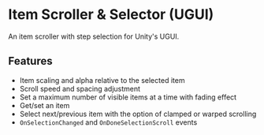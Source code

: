 # Item Scroller & Selector (UGUI)
An item scroller with step selection for Unity's UGUI.

## Features
- Item scaling and alpha relative to the selected item 
- Scroll speed and spacing adjustment
- Set a maximum number of visible items at a time with fading effect
- Get/set an item
- Select next/previous item with the option of clamped or warped scrolling
- `OnSelectionChanged` and `OnDoneSelectionScroll` events
